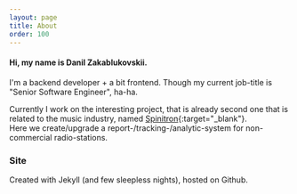 ```yaml
---
layout: page
title: About
order: 100
---
```


#### Hi, my name is Danil Zakablukovskii.

I'm a backend developer + a bit frontend. Though my current job-title is "Senior Software Engineer", ha-ha.

Currently I work on the interesting project, that is already second one that is related to the music industry, named [Spinitron](spinitron.com){:target="_blank"}.  
Here we create/upgrade a report-/tracking-/analytic-system for non-commercial radio-stations.


### Site
Created with Jekyll (and few sleepless nights), hosted on Github.
